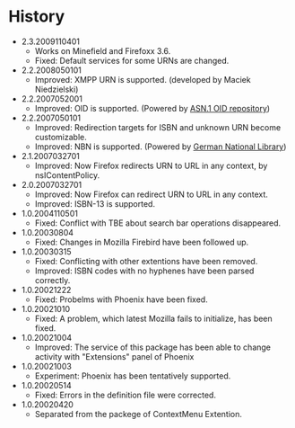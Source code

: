 # History

 - 2.3.2009110401
   * Works on Minefield and Firefoxx 3.6.
   * Fixed: Default services for some URNs are changed.
 - 2.2.2008050101
   * Improved: XMPP URN is supported. (developed by Maciek Niedzielski)
 - 2.2.2007052001
   * Improved: OID is supported. (Powered by [ASN.1 OID repository](http://asn1.elibel.tm.fr/oid/index.htm))
 - 2.2.2007050101
   * Improved: Redirection targets for ISBN and unknown URN become customizable.
   * Improved: NBN is supported. (Powered by [German National Library](http://nbn-resolving.org/))
 - 2.1.2007032701
   * Improved: Now Firefox redirects URN to URL in any context, by nsIContentPolicy.
 - 2.0.2007032701
   * Improved: Now Firefox can redirect URN to URL in any context.
   * Improved: ISBN-13 is supported.
 - 1.0.2004110501
   * Fixed: Conflict with TBE about search bar operations disappeared.
 - 1.0.20030804
   * Fixed: Changes in Mozilla Firebird have been followed up.
 - 1.0.20030315
   * Fixed: Conflicting with other extentions have been removed.
   * Improved: ISBN codes with no hyphenes have been parsed correctly.
 - 1.0.20021222
   * Fixed: Probelms with Phoenix have been fixed.
 - 1.0.20021010
   * Fixed: A problem, which latest Mozilla fails to initialize, has been fixed.
 - 1.0.20021004
   * Improved: The service of this package has been able to change activity with "Extensions" panel of Phoenix
 - 1.0.20021003
   * Experiment: Phoenix has been tentatively supported.
 - 1.0.20020514
   * Fixed: Errors in the definition file were corrected.
 - 1.0.20020420
   * Separated from the packege of ContextMenu Extention.
